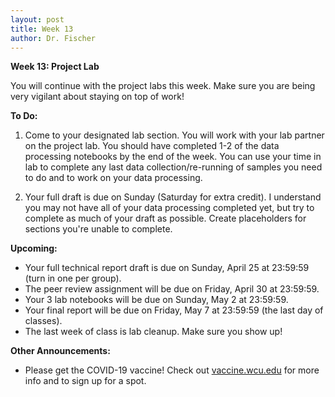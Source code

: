 ```yaml
---
layout: post
title: Week 13
author: Dr. Fischer
---
```


**Week 13: Project Lab**

You will continue with the project labs this week.  Make sure you are being very vigilant about staying on top of work!

**To Do:**

1. Come to your designated lab section.  You will work with your lab partner on the project lab. You should have completed 1-2 of the data processing notebooks by the end of the week.  You can use your time in lab to complete any last data collection/re-running of samples you need to do and to work on your data processing.

1. Your full draft is due on Sunday (Saturday for extra credit).  I understand you may not have all of your data processing completed yet, but try to complete as much of your draft as possible.  Create placeholders for sections you're unable to complete.

**Upcoming:**

- Your full technical report draft is due on Sunday, April 25 at 23:59:59 (turn in one per group).
- The peer review assignment will be due on Friday, April 30 at 23:59:59.
- Your 3 lab notebooks will be due on Sunday, May 2 at 23:59:59.
- Your final report will be due on Friday, May 7 at 23:59:59 (the last day of classes).
- The last week of class is lab cleanup.  Make sure you show up!

**Other Announcements:**

- Please get the COVID-19 vaccine!  Check out [vaccine.wcu.edu](https://www.wcu.edu/coronavirus/vaccine-info.aspx) for more info and to sign up for a spot.
